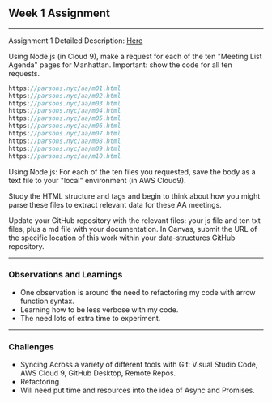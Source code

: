 ##  Week 1 Assignment
---
Assignment 1 Detailed Description: [Here](https://github.com/visualizedata/data-structures/blob/master/weekly_assignment_01.md)

Using Node.js (in Cloud 9), make a request for each of the ten "Meeting List Agenda" pages for Manhattan. Important: show the code for all ten requests.

```javascript
https://parsons.nyc/aa/m01.html  
https://parsons.nyc/aa/m02.html
https://parsons.nyc/aa/m03.html  
https://parsons.nyc/aa/m04.html 
https://parsons.nyc/aa/m05.html
https://parsons.nyc/aa/m06.html  
https://parsons.nyc/aa/m07.html  
https://parsons.nyc/aa/m08.html  
https://parsons.nyc/aa/m09.html  
https://parsons.nyc/aa/m10.html
```

Using Node.js: For each of the ten files you requested, save the body as a text file to your "local" environment (in AWS Cloud9).

Study the HTML structure and tags and begin to think about how you might parse these files to extract relevant data for these AA meetings.

Update your GitHub repository with the relevant files: your js file and ten txt files, plus a md file with your documentation. In Canvas, submit the URL of the specific location of this work within your data-structures GitHub repository.

--- 
### Observations and Learnings
* One observation is around the need to refactoring my code with arrow function syntax.
* Learning how to be less verbose with my code.
* The need lots of extra time to experiment. 
 
--- 
### Challenges
* Syncing Across a variety of different tools with Git: Visual Studio Code, AWS Cloud 9, GitHub Desktop, Remote Repos.
* Refactoring
* Will need put time and resources into the idea of Async and Promises.


